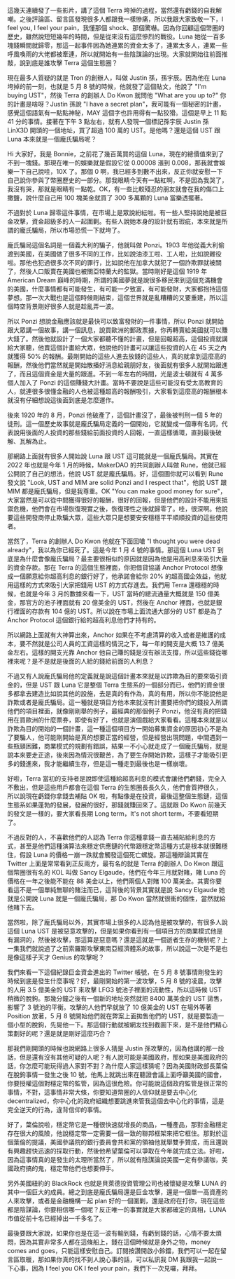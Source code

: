 這幾天連續發了一些影片，講了這個 Terra 垮掉的過程，當然還有虧錢的自我解嘲。之後評論區、留言區發現很多人都跟我一樣慘痛，所以我跟大家致敬一下，I feel you, I feel your pain，我懂那個 shock、那個驚嚇。因為你回顧這個幣圈的歷史，雖然說短短幾年的時間，但是從來沒有這麼慘烈的戰役。Luna 她從一百多塊錢瞬間就歸零，那這一起事件因為她連累的資金太多了，連累太多人，連累一些呼風喚雨的大佬都被牽連，所以就開始有一些陰謀論的出現。大家就開始往前面推敲，說到底是誰攻擊 Terra 這個生態圈？

現在最多人質疑的就是 Tron 的創辦人，叫做 Justin 孫，孫宇辰。因為他在 Luna 垮掉的前一刻，也就是 5 月 8 號的時候，他就發了這個貼文，他說了 "I'm buying UST"，然後 Terra 的創辦人 Do Kwon 就問他 "What are you up to?" 你的計畫是啥呀？Justin 孫說 "I have a secret plan"，我可能有一個秘密的計畫，感覺這個語氣有一點點神秘，MAY 這個字也許用得有一點狡猾。這個是早上 11 點 41 分的事情。接著在下午 3 點左右，就有人發現一個標記孫宇辰 Justin 孫 LinX3D 開頭的一個地址，買了超過 100 萬的 UST。是他嗎？還是這個 UST 跟 Luna 本來就是一個龐氏騙局呢？

Hi 大家好，我是 Bonnie，之前花了幾百萬買的這個 Luna，現在的總價值來到了不到一塊錢。那現在唯一的娛樂就是假設它從 0.00008 漲到 0.008，那我就會娛樂一下自己說哇，10X 了。那個 0 啊，我已經多到數不出來，反正你就安慰一下自己說你參與了幣圈歷史的一部分。那我眼睛今天有一點紅啊，不是因為我哭了，我沒有哭，那就是眼睛有一點乾。OK，有一些比較殘忍的朋友就會在我的傷口上撒鹽，說什麼自己用 100 塊美金就買了 300 多萬顆的 Luna 當樂透擺著。

不過對於 Luna 歸零這件事情，在市場上是眾說紛紜啦。有一些人堅持說她是被巨金攻擊，資金超級多的人一起圍剿。有些人說她本身的設計就有瑕疵，本來就是所謂的龐氏騙局，所以市場恐慌一下就垮了。

龐氏騙局這個名詞是一個義大利的騙子，他就叫做 Ponzi。1903 年他從義大利偷渡到美國，在美國做了很多不同的工作，比如說油漆工啦、工人啦，比如說雜役啦。那他也犯過很多次不同的罪行，比如說他在加拿大就犯了一個詐欺罪就被關了，然後人口販賣在美國也被關亞特蘭大的監獄。當時剛好是這個 1919 年 American Dream 巔峰的時期，所謂的美國夢就是說很多移民來到這個充滿機會的美國，什麼事情都有可能發生，有可能一夕致富，有可能發財，大家都抱持這個夢想。那一次大戰也是這個時候剛結束，這個世界就是亂糟糟的又要重建，所以這個時空背景剛好很多人就是趁亂弄一波。

所以 Ponzi 想說金融應該就是最快可以致富發財的一件事情，所以 Ponzi 就開始跟大眾講一個故事，講一個訊息，說買歐洲的郵政票據，你再轉賣給美國就可以賺大錢了。然後他就設計了一個大家都聽不懂的計畫，但是回報超高，這個投資就講給大家聽，他賣這個計畫給大眾，他說他的計畫可以讓這些投資的人在 45 天之內就獲得 50% 的報酬。最剛開始的這些人進去放錢的這些人，真的就拿到這麼高的報酬，然後他們當然就是開始散播好消息給親朋好友，後面就有很多人就開始跟進了，而且這個資金是大量的跟進。不到一年左右的時間，光是波士頓就有 4 萬多個人加入了 Ponzi 的這個賺錢大計畫。當時不要說是這些可能沒有受太高教育的人，就連很多很懂金融的人也被這種超高的報酬吸引，大家看到這麼高的報酬根本就沒有仔細想說這後面到底是怎麼運作。

後來 1920 年的 8 月，Ponzi 他破產了，這個計畫沒了，最後被判刑一個 5 年的徒刑。這一個歷史故事就是龐氏騙局定義的一個開始，它就變成一個專有名詞，代表說用後面的人投資的那些錢給前面投資的人回報，一直這樣循環，直到最後破解、瓦解為止。

那網路上面就有很多人開始說 Luna 跟 UST 這可能就是一個龐氏騙局。其實在 2022 年也就是今年 1 月的時候，MakerDAO 的共同創辦人叫做 Rune，他就已經公開說了自己的想法，他說 UST 就是龐氏騙局。好，這個圖你就可以看到 Rune 發文說 "Look, UST and MIM are solid Ponzi and I respect that"，他說 UST 跟 MIM 都是龐氏騙局，但是我尊重。OK "You can make good money for sure"，大家當然是可以從中間獲得很好的報酬，很好的回報，但是他們的設計不能用來抵禦危機，他們會在市場恢復現實之後，恢復理性之後就歸零了。哇，很深啊。他說要這些開發商停止欺騙大眾，這些大眾只是想要安安穩穩平平順順投資的這些使用者。

當然了，Terra 的創辦人 Do Kwon 他就在下面回嗆 "I thought you were dead already"，我以為你已經死了。這是今年 1 月 4 號的事情。那這個 Luna UST 到底是為什麼會像龐氏騙局？最主要很相似的原因就是因為他是用高利息來吸引大量的資金存款。那在 Terra 的這個生態裡面，你把借貸協議 Anchor Protocol 想像成一個願意給你超高利息的銀行好了，他承諾會給你 20% 的超高國企效益，他就用這樣的方式來吸引大家把錢用 UST 的方式存進去。我們用 Terra 還穩穩的時候，也就是今年 3 月的數據來看一下，UST 當時的總流通量大概就是 150 億美金，那官方的池子裡面就有 20 億美金的 UST，然後在 Anchor 裡面，也就是銀行裡面的存款有 104 億的 UST。所以說在市場上面流通大部分的 UST 都是為了 Anchor Protocol 這個銀行給的超高利息他們才持有的。

所以網路上面就有大神算出來，Anchor 如果在不考慮清算的收入或者是維護的成本，要不然就是公司人員的工資這樣的情況之下，每一年的開支是大概 13.7 億美金左右。這樣的開支光靠 Anchor 他自己賺的錢是沒有辦法支撐，所以這些錢從哪裡來呢？是不是就是後面的人給的錢給前面的人利息？

不過又有人說龐氏騙局他的定義就是說這個計畫本來就是以詐欺為目的要來吸引資金的，但是 UST 跟 Luna 它是整個 Terra 生態系的一個部分而已，他們的資金很多都拿去建造比如說其他的設施，去是真的有作為，真的有用，所以你不能說他是詐欺或者是龐氏騙局。這一種就是項目方他本來就沒有計畫要把你們的錢投入所謂他們的項目裡面，就像剛剛舉的例子，最經典的那個例子 Ponzi，他沒有真的把錢用在買歐洲的什麼票券，即使有好了，也就是演個戲給大家看看。這種本來就是以詐欺為目的開始的一個計畫，這一種這個項目方一開始募集資金的原因初心不是為了要騙人，他可能剛開始是真的想要正當的經營，但是經營出現問題，中間遇到一些瓶頸困難，商業模式的規劃有錯誤，結果一不小心就走成了一個龐氏騙局，就是說本來要走正途，後來因為情況很艱苦，為了要生存開始詐欺，這樣子才能吸引更多的錢進來，我才能繼續生存，但是這一種走到最後也是一樣崩壞。

好啦，Terra 當初的支持者是說即使這種給超高利息的模式會讓他們虧錢，完全入不敷出，但是這些用戶都會在這個 Terra 的生態圈長長久久，他們會質押很久，所以說現在虧錢你拿錢去補貼 OK 啦，有點像是在投資，最後這整個生態鏈，這個生態系如果蓬勃的發展，發展的很好，那錢就賺回來了。這就跟 Do Kwon 前幾天的發文是一樣的，要大家看長期 Long term，It's not short term，不要看短期了。

不過反對的人，不喜歡他們的人認為 Terra 你這種拿錢一直去補貼給利息的方式，甚至是他們這種演算法來穩定供應鏈的代幣跟穩定幣這種方式是根本就很難穩住，假設 Luna 的價格一崩一跌就會觸發這個死亡螺旋。那這種辯論其實在 Twitter 上面是常常看到正反兩方，最有名的就是 Terra 的創辦人 Do Kwon 跟這個幣圈很有名的 KOL 叫做 Sancy Elgaude，他們在今年三月就對賭，賭 Luna 的價格在一年之後能不能在 88 美金以上，他們兩個人對賭 100 萬美金。其實你要看這不是一個單純無聊的賭注而已，這背後的背景其實就是說 Sancy Elgaude 她就是公開說 Luna 就是一個龐氏騙局，那 Do Kwon 當然就很衝的個性，當然就給他賭下去。

當然啦，除了龐氏騙局以外，其實市場上很多的人認為他是被攻擊的，有很多人說這個 Luna UST 是被惡意攻擊的，但是如果你看到有一個項目方的商業模式他是有漏洞的，然後被攻擊，那這算是惡意嗎？還是這就是一個逝者生存的機制呢？上一集我們就說過了之前索羅斯攻擊東南亞經濟體系的故事，所以說這一次是不是也是像這樣子天才 Genius 的攻擊呢？

我們來看一下這個紀錄巨金資金進出的 Twitter 帳號，在 5 月 8 號事情剛發生的時候到底是發生什麼事呢？好，最剛開始的第一波攻擊，5 月 8 號的凌晨，攻擊的人用 3.5 億美金的 UST 來攻擊 LFG3 號池子裡面的流動性，所以這時候 UST 稍微的脫鉤。那幾分鐘之後有一個新的地址突然就把 8400 萬美金的 UST 拋售，影響了 3 號池的平衡。攻擊的人他們早就放了 10 億美金的 UST 在場外等著 Position 放著，5 月 8 號開始他們就在弊案上面拋售他們的 UST，就是要製造一個小型的脫鉤，先晃他一下。那這個行動就被網友找到截圖下來，是不是他們精心策劃好的呢？還是就是剛好這麼巧合？

那我們剛開頭的時候也說網路上很多人猜是 Justin 孫攻擊的，因為他講的那一段話，但是還有沒有其他可疑的人呢？有人說可能是美國政府，那如果是美國政府的話，你怎麼可能玩得過人家對不對？為什麼人家這樣猜呢？因為美國財政部長葉倫在脫鉤事情一發生之後 10 號，他馬上就跳出來在聽證會議上面呼籲美國的國會，你要授權這個對穩定幣的監管，因為這很危險。你可能說這個政府監管是很正常的事情，不對，這事情非常大條，你要知道幣圈的人信仰就是要去中心化 decentralized，你中心化的政府組織想要跳進來管我這個去中心化的事情，這是完全逆天的行為，違背信仰的事情。

好了，葉倫說啦，穩定幣它是一種很快速就增長的商品，一種產品，那對金融穩定存在很大的風險，他說穩定幣一定需要一個一致的聯邦框架來把它框住。那對於這個葉倫的提議，美國參議院的銀行委員會共和黨的領袖他就舉雙手贊成，而且還說有興趣趕快迅速的採取行動，然後他希望葉倫可以爭取在今年就完成立法。好啦，因為這事情真的是發生的太理所當然了，所以就有陰謀論說美國一定有參議咖，美國政府搞的鬼，穩定幣他們也想要伸手。

另外美國紐約的 BlackRock 也就是貝萊德投資管理公司也被懷疑是攻擊 LUNA 的其中一個巨大的成員。總之到底是龐氏騙局還是巨金攻擊，還是一個單一高資產的人來攻擊，或者是金融機構一起 plan 好的一個圍剿，還是政府在打你，現在這些都是陰謀論，你要相信哪一個呢？反正唯一的事實就是大家都確定的真相，LUNA 市值從前十名已經掉出一千多名了。

最後要跟大家說，如果你也是在這一波有輸到錢，有虧到錢的話，心情不要太煩悶，因為其實非常多人都在這條船上，錢在這個時候就是身外之物，money comes and goes，只能這樣安慰自己。訂閱按讚開啟小鈴鐺，我們可以一起在留言區取暖，那如果你真的找不到人說心事的話，可以私訊我 DM 我跟我一起說一下心事，因為 I feel you OK I feel your pain，我們下一次見囉，拜拜。
